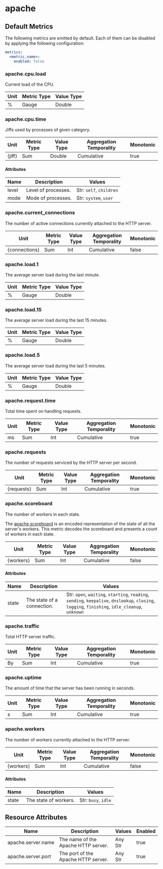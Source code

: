 [comment]: <> (Code generated by mdatagen. DO NOT EDIT.)

# apache

## Default Metrics

The following metrics are emitted by default. Each of them can be disabled by applying the following configuration:

```yaml
metrics:
  <metric_name>:
    enabled: false
```

### apache.cpu.load

Current load of the CPU.

| Unit | Metric Type | Value Type |
| ---- | ----------- | ---------- |
| % | Gauge | Double |

### apache.cpu.time

Jiffs used by processes of given category.

| Unit | Metric Type | Value Type | Aggregation Temporality | Monotonic |
| ---- | ----------- | ---------- | ----------------------- | --------- |
| {jiff} | Sum | Double | Cumulative | true |

#### Attributes

| Name | Description | Values |
| ---- | ----------- | ------ |
| level | Level of processes. | Str: ``self``, ``children`` |
| mode | Mode of processes. | Str: ``system``, ``user`` |

### apache.current_connections

The number of active connections currently attached to the HTTP server.

| Unit | Metric Type | Value Type | Aggregation Temporality | Monotonic |
| ---- | ----------- | ---------- | ----------------------- | --------- |
| {connections} | Sum | Int | Cumulative | false |

### apache.load.1

The average server load during the last minute.

| Unit | Metric Type | Value Type |
| ---- | ----------- | ---------- |
| % | Gauge | Double |

### apache.load.15

The average server load during the last 15 minutes.

| Unit | Metric Type | Value Type |
| ---- | ----------- | ---------- |
| % | Gauge | Double |

### apache.load.5

The average server load during the last 5 minutes.

| Unit | Metric Type | Value Type |
| ---- | ----------- | ---------- |
| % | Gauge | Double |

### apache.request.time

Total time spent on handling requests.

| Unit | Metric Type | Value Type | Aggregation Temporality | Monotonic |
| ---- | ----------- | ---------- | ----------------------- | --------- |
| ms | Sum | Int | Cumulative | true |

### apache.requests

The number of requests serviced by the HTTP server per second.

| Unit | Metric Type | Value Type | Aggregation Temporality | Monotonic |
| ---- | ----------- | ---------- | ----------------------- | --------- |
| {requests} | Sum | Int | Cumulative | true |

### apache.scoreboard

The number of workers in each state.

The [apache scoreboard](https://metacpan.org/pod/Apache::Scoreboard#DESCRIPTION) is an encoded representation of the state of all the server's workers. This metric decodes the scoreboard and presents a count of workers in each state.

| Unit | Metric Type | Value Type | Aggregation Temporality | Monotonic |
| ---- | ----------- | ---------- | ----------------------- | --------- |
| {workers} | Sum | Int | Cumulative | false |

#### Attributes

| Name | Description | Values |
| ---- | ----------- | ------ |
| state | The state of a connection. | Str: ``open``, ``waiting``, ``starting``, ``reading``, ``sending``, ``keepalive``, ``dnslookup``, ``closing``, ``logging``, ``finishing``, ``idle_cleanup``, ``unknown`` |

### apache.traffic

Total HTTP server traffic.

| Unit | Metric Type | Value Type | Aggregation Temporality | Monotonic |
| ---- | ----------- | ---------- | ----------------------- | --------- |
| By | Sum | Int | Cumulative | true |

### apache.uptime

The amount of time that the server has been running in seconds.

| Unit | Metric Type | Value Type | Aggregation Temporality | Monotonic |
| ---- | ----------- | ---------- | ----------------------- | --------- |
| s | Sum | Int | Cumulative | true |

### apache.workers

The number of workers currently attached to the HTTP server.

| Unit | Metric Type | Value Type | Aggregation Temporality | Monotonic |
| ---- | ----------- | ---------- | ----------------------- | --------- |
| {workers} | Sum | Int | Cumulative | false |

#### Attributes

| Name | Description | Values |
| ---- | ----------- | ------ |
| state | The state of workers. | Str: ``busy``, ``idle`` |

## Resource Attributes

| Name | Description | Values | Enabled |
| ---- | ----------- | ------ | ------- |
| apache.server.name | The name of the Apache HTTP server. | Any Str | true |
| apache.server.port | The port of the Apache HTTP server. | Any Str | true |
